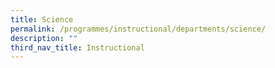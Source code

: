 ```yaml
---
title: Science
permalink: /programmes/instructional/departments/science/
description: ""
third_nav_title: Instructional
---
```


